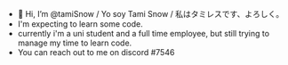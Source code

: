 - 👋 Hi, I’m @tamiSnow / Yo soy Tami Snow / 私はタミレスです、よろしく。
- I'm expecting to learn some code.
- currently i'm a uni student and a full time employee, but still trying to manage my time to learn code.
- You can reach out to me on discord #7546

<!---
tamiSnow/tamiSnow is a ✨ special ✨ repository because its `README.md` (this file) appears on your GitHub profile.
You can click the Preview link to take a look at your changes.
--->
